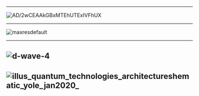 
-------------
![AD/2wCEAAkGBxMTEhUTExIVFhUX](https://image.slidesharecdn.com/quantumcomputer1-170907081303/95/quantum-computer-12-638.jpg?cb=1508098570)

-------------
![maxresdefault](https://cdn.zmescience.com/wp-content/uploads/2017/05/maxresdefault.jpg)

----------
![d-wave-4](https://nationalpostcom.files.wordpress.com/2014/06/d-wave-4.jpg?w=620)
----------
![illus_quantum_technologies_architectureshematic_yole_jan2020_](http://www.yole.fr/iso_album/illus_quantum_technologies_architectureshematic_yole_jan2020_(430x278).jpg)
-----------
